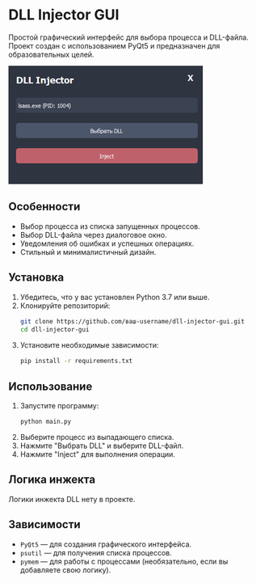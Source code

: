 # DLL Injector GUI

Простой графический интерфейс для выбора процесса и DLL-файла. Проект создан с использованием PyQt5 и предназначен для образовательных целей.

![Screenshot](Screenshot_21.png) <!-- Добавьте скриншот интерфейса -->

## Особенности
- Выбор процесса из списка запущенных процессов.
- Выбор DLL-файла через диалоговое окно.
- Уведомления об ошибках и успешных операциях.
- Стильный и минималистичный дизайн.

## Установка

1. Убедитесь, что у вас установлен Python 3.7 или выше.
2. Клонируйте репозиторий:
   ```bash
   git clone https://github.com/ваш-username/dll-injector-gui.git
   cd dll-injector-gui
   ```
3. Установите необходимые зависимости:
   ```bash
   pip install -r requirements.txt
   ```

## Использование

1. Запустите программу:
   ```bash
   python main.py
   ```
2. Выберите процесс из выпадающего списка.
3. Нажмите "Выбрать DLL" и выберите DLL-файл.
4. Нажмите "Inject" для выполнения операции.

## Логика инжекта

Логики инжекта DLL нету в проекте.
## Зависимости

- `PyQt5` — для создания графического интерфейса.
- `psutil` — для получения списка процессов.
- `pymem` — для работы с процессами (необязательно, если вы добавляете свою логику).
